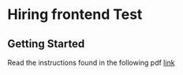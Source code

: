 <h1>Hiring frontend Test</h1><h2>Getting Started</h2><p>Read the instructions found in the following pdf <a href='./cl-technical-fe-06102021-hsilva35.pdf'>link</a></p>